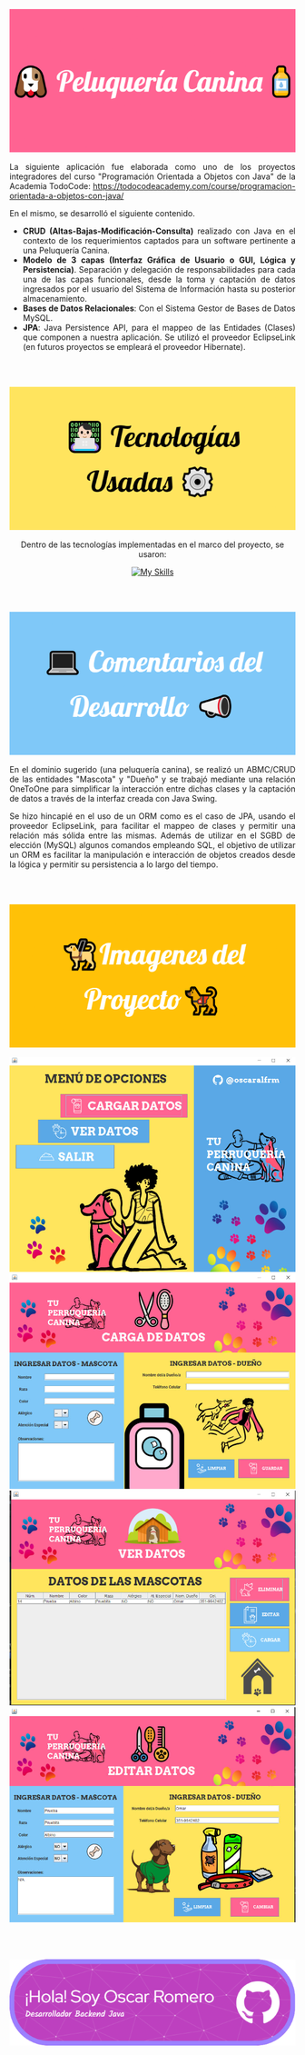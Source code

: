 <section align="center">
  
![Header](./readmeImages/PeluqueriaCaninaBanner.png)


<section align="justify">

La siguiente aplicación fue elaborada como uno de los proyectos integradores del curso "Programación Orientada a Objetos con Java" de la Academia TodoCode: https://todocodeacademy.com/course/programacion-orientada-a-objetos-con-java/

En el mismo, se desarrolló el siguiente contenido.

- <strong>CRUD (Altas-Bajas-Modificación-Consulta)</strong> realizado con Java en el contexto de los requerimientos captados para un software pertinente a una Peluquería Canina.
- <strong>Modelo de 3 capas (Interfaz Gráfica de Usuario o GUI, Lógica y Persistencia)</strong>. Separación y delegación de responsabilidades para cada una de las capas funcionales, desde la toma y captación
de datos ingresados por el usuario del Sistema de Información hasta su posterior almacenamiento.
- <strong>Bases de Datos Relacionales</strong>: Con el Sistema Gestor de Bases de Datos MySQL.
- <strong>JPA</strong>: Java Persistence API, para el mappeo de las Entidades (Clases) que componen a nuestra aplicación. Se utilizó el proveedor EclipseLink (en futuros proyectos
se empleará el proveedor Hibernate).
</section>

<br></br>

  
![Header](./readmeImages/TecnologiasUsadas.png)

Dentro de las tecnologías implementadas en el marco del proyecto, se usaron:

[![My Skills](https://skillicons.dev/icons?i=java,mysql,maven,figma&theme=light)](https://skillicons.dev)

<br></br>


![Header](./readmeImages/ComentariosDesarrollo.png)

<p align=justify>
En el dominio sugerido (una peluquería canina), se realizó un ABMC/CRUD de las entidades "Mascota" y "Dueño" y se trabajó mediante una relación OneToOne para simplificar la interacción
entre dichas clases y la captación de datos a través de la interfaz creada con Java Swing.
</p>

<p align=justify>
Se hizo hincapié en el uso de un ORM como es el caso de JPA, usando el proveedor EclipseLink, para facilitar el mappeo de clases y permitir una relación más sólida entre las mismas. 
Además de utilizar en el SGBD de elección (MySQL) algunos comandos empleando SQL, el objetivo de utilizar un ORM es facilitar la manipulación e interacción de objetos creados desde 
la lógica y permitir su persistencia a lo largo del tiempo.
</p>

<br></br>

![Header](./readmeImages/🦮Imagenes_del_Proyecto🐕_🦺.png)

![DOG](./readmeImages/app1.jpg)
![DOG](./readmeImages/app2.jpg)
![DOG](./readmeImages/app3.jpg)
![DOG](./readmeImages/app4.jpg)

<br></br>

![Header](./readmeImages/github-header-image.png)

</section>
